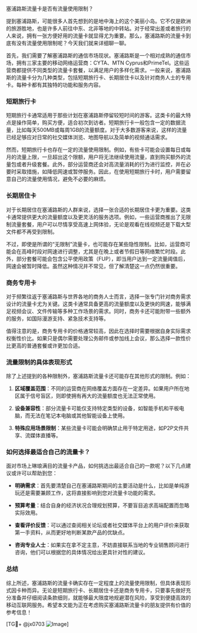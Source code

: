 塞浦路斯流量卡是否有流量使用限制？

提到塞浦路斯，可能很多人首先想到的是地中海上的这个美丽小岛。它不仅是欧洲的旅游胜地，也是许多人前往中东、北非等地的中转站。对于经常出差或者旅行的人来说，拥有一张方便好用的流量卡就显得尤为重要。那么，塞浦路斯的流量卡到底有没有流量使用限制呢？今天我们就来详细聊一聊。

首先，我们需要了解塞浦路斯的通信市场现状。塞浦路斯是一个相对成熟的通信市场，拥有三家主要的移动网络运营商：CYTA、MTN Cyprus和PrimeTel。这些运营商都提供不同类型的流量卡套餐，以满足用户的多样化需求。一般来说，塞浦路斯的流量卡分为几种类型，包括短期旅行卡、长期居住卡以及针对商务人士的专用卡。每种卡都有其独特的功能和服务内容。

### 短期旅行卡

短期旅行卡通常适用于那些计划在塞浦路斯停留较短时间的游客。这类卡的最大特点是操作简单，购买方便，适合初次到访者。短期旅行卡一般包含一定的数据流量，比如每天500MB或每周1GB的流量额度。对于大多数游客来说，这样的流量已经足够应对日常的社交媒体浏览、地图导航以及简单的视频通话需求。

然而，短期旅行卡也存在一定的流量使用限制。例如，有些卡可能会设置每日或每月的流量上限，一旦超出这个限额，用户将无法继续使用流量，直到购买额外的流量包或者升级套餐。此外，部分运营商还会对高流量消耗的行为进行监控，并在必要时采取措施，如降低网速或暂停服务。因此，在使用短期旅行卡时，用户需要留意自己的流量使用情况，避免不必要的麻烦。

### 长期居住卡

对于长期居住在塞浦路斯的人群来说，选择一张合适的长期居住卡更为重要。这类卡通常提供更大的流量额度以及更灵活的服务选项。例如，一些运营商推出了无限制流量套餐，用户可以尽情享受高速上网体验，无论是观看在线视频还是下载大型文件都不再受到限制。

不过，即使是所谓的“无限制”流量卡，也可能存在某些隐性限制。比如，运营商可能会在高峰时段对网速进行调整，尤其是在晚上或者节假日等网络繁忙时段。此外，部分套餐可能会包含公平使用政策（FUP），即当用户达到一定流量阈值后，网速会被暂时降低。虽然这种情况并不常见，但了解清楚这一点仍然很重要。

### 商务专用卡

对于频繁往返于塞浦路斯与世界各地的商务人士而言，选择一张专门针对商务需求设计的流量卡尤为关键。这类卡通常具备更高的流量额度以及更快的网速，能够满足视频会议、文件传输等多种工作场景的需求。同时，商务卡还可能附带一些额外的服务，如国际漫游支持、紧急技术支持等。

值得注意的是，商务专用卡的价格通常较高，因此在选择时需要根据自身实际需求权衡性价比。如果只是偶尔需要处理公务邮件或参加线上会议，那么选择一款性价比更高的普通套餐或许更加合适。

### 流量限制的具体表现形式

除了上述提到的各种限制外，塞浦路斯流量卡还可能存在其他形式的限制。例如：

1. **区域覆盖范围**：不同的运营商在网络覆盖方面存在一定差异。如果用户所在地区属于信号盲区，则即使拥有再大的流量额度也无法正常使用。
   
2. **设备兼容性**：部分流量卡可能仅支持特定类型的设备，如智能手机和平板电脑，而无法在笔记本电脑或其他智能设备上使用。

3. **特殊应用场景限制**：某些流量卡可能会明确禁止用于特定用途，如P2P文件共享、流媒体直播等。

### 如何选择最适合自己的流量卡？

面对市场上琳琅满目的流量卡产品，如何挑选出最适合自己的一款呢？以下几点建议或许可以帮助到您：

- **明确需求**：首先要清楚自己在塞浦路斯期间的主要活动是什么，比如是单纯游玩还是需要兼顾工作，这将直接影响到您对流量卡功能的需求。
  
- **预算考量**：结合自身的经济状况合理规划预算，不要盲目追求高端配置而忽略实际效用。
  
- **查看评价反馈**：可以通过查阅相关论坛或者社交媒体平台上的用户评价来获取第一手资料，从而更好地判断某款产品的优缺点。
  
- **咨询专业人士**：如果实在拿不定主意，不妨直接联系当地的专业销售顾问进行咨询，他们可以根据您的具体情况给出更具针对性的建议。

### 总结

综上所述，塞浦路斯的流量卡确实存在一定程度上的流量使用限制，但具体表现形式因卡种而异。无论是短期旅行卡、长期居住卡还是商务专用卡，只要事先做好充分准备并仔细阅读条款细则，就能够最大限度地规避潜在风险，享受到便捷高效的移动互联网服务。希望本文能为正在考虑购买塞浦路斯流量卡的朋友提供有价值的参考信息！

[TG💪+ @jx0703 ![Image](https://github.com/user-attachments/assets/dbca1d08-cadb-493c-b0ec-ad6f7a83f270)]